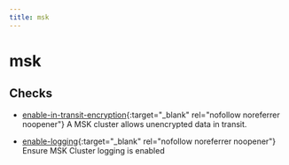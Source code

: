 ```yaml
---
title: msk
---
```


# msk

## Checks


- [enable-in-transit-encryption](enable-in-transit-encryption){:target="_blank" rel="nofollow noreferrer noopener"} A MSK cluster allows unencrypted data in transit.

- [enable-logging](enable-logging){:target="_blank" rel="nofollow noreferrer noopener"} Ensure MSK Cluster logging is enabled



